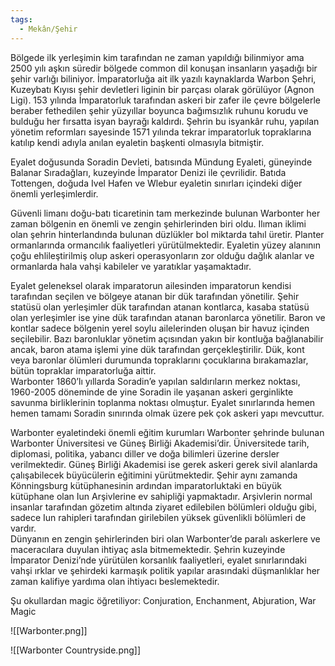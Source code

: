 ```yaml
---  
tags:
  - Mekân/Şehir  
---  
```

  
Bölgede ilk yerleşimin kim tarafından ne zaman yapıldığı bilinmiyor ama 2500 yılı aşkın süredir bölgede common dil konuşan insanların yaşadığı bir şehir varlığı biliniyor. İmparatorluğa ait ilk yazılı kaynaklarda Warbon Şehri, Kuzeybatı Kıyısı şehir devletleri liginin bir parçası olarak görülüyor (Agnon Ligi). 153 yılında İmparatorluk tarafından askeri bir zafer ile çevre bölgelerle beraber fethedilen şehir yüzyıllar boyunca bağımsızlık ruhunu korudu ve bulduğu her fırsatta isyan bayrağı kaldırdı. Şehrin bu isyankâr ruhu, yapılan yönetim reformları sayesinde 1571 yılında tekrar imparatorluk topraklarına katılıp kendi adıyla anılan eyaletin başkenti olmasıyla bitmiştir.  
  
Eyalet doğusunda Soradin Devleti, batısında Mündung Eyaleti, güneyinde Balanar Sıradağları, kuzeyinde İmparator Denizi ile çevrilidir. Batıda Tottengen, doğuda Ivel Hafen ve Wlebur eyaletin sınırları içindeki diğer önemli yerleşimlerdir.  
  
Güvenli limanı doğu-batı ticaretinin tam merkezinde bulunan Warbonter her zaman bölgenin en önemli ve zengin şehirlerinden biri oldu. Ilıman iklimi olan şehrin hinterlandında bulunan düzlükler bol miktarda tahıl üretir. Planter ormanlarında ormancılık faaliyetleri yürütülmektedir. Eyaletin yüzey alanının çoğu ehlileştirilmiş olup askeri operasyonların zor olduğu dağlık alanlar ve ormanlarda hala vahşi kabileler ve yaratıklar yaşamaktadır.  
  
Eyalet geleneksel olarak imparatorun ailesinden imparatorun kendisi tarafından seçilen ve bölgeye atanan bir dük tarafından yönetilir. Şehir statüsü olan yerleşimler dük tarafından atanan kontlarca, kasaba statüsü olan yerleşimler ise yine dük tarafından atanan baronlarca yönetilir. Baron ve kontlar sadece bölgenin yerel soylu ailelerinden oluşan bir havuz içinden seçilebilir. Bazı baronluklar yönetim açısından yakın bir kontluğa bağlanabilir ancak, baron atama işlemi yine dük tarafından gerçekleştirilir. Dük, kont veya baronlar ölümleri durumunda topraklarını çocuklarına bırakamazlar, bütün topraklar imparatorluğa aittir.  
Warbonter 1860’lı yıllarda Soradin’e yapılan saldırıların merkez noktası, 1960-2005 döneminde de yine Soradin ile yaşanan askeri gerginlikte savunma birliklerinin toplanma noktası olmuştur. Eyalet sınırlarında hemen hemen tamamı Soradin sınırında olmak üzere pek çok askeri yapı mevcuttur.  
  
Warbonter eyaletindeki önemli eğitim kurumları Warbonter şehrinde bulunan Warbonter Üniversitesi ve Güneş Birliği Akademisi’dir. Üniversitede tarih, diplomasi, politika, yabancı diller ve doğa bilimleri üzerine dersler verilmektedir. Güneş Birliği Akademisi ise gerek askeri gerek sivil alanlarda çalışabilecek büyücülerin eğitimini yürütmektedir. Şehir aynı zamanda Könningsburg kütüphanesinin ardından imparatorluktaki en büyük kütüphane olan Iun Arşivlerine ev sahipliği yapmaktadır. Arşivlerin normal insanlar tarafından gözetim altında ziyaret edilebilen bölümleri olduğu gibi, sadece Iun rahipleri tarafından girilebilen yüksek güvenlikli bölümleri de vardır.  
Dünyanın en zengin şehirlerinden biri olan Warbonter’de paralı askerlere ve maceracılara duyulan ihtiyaç asla bitmemektedir. Şehrin kuzeyinde İmparator Denizi’nde yürütülen korsanlık faaliyetleri, eyalet sınırlarındaki vahşi ırklar ve şehirdeki karmaşık politik yapılar arasındaki düşmanlıklar her zaman kalifiye yardıma olan ihtiyacı beslemektedir.  
  
Şu okullardan magic öğretiliyor: Conjuration, Enchanment, Abjuration, War Magic  
  
![[Warbonter.png]]  
  
![[Warbonter Countryside.png]]